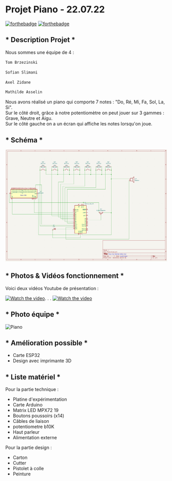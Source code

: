 # Projet Piano - 22.07.22

[![forthebadge](http://forthebadge.com/images/badges/built-with-love.svg)](http://forthebadge.com)  [![forthebadge](http://forthebadge.com/images/badges/powered-by-electricity.svg)](http://forthebadge.com)


## * Description Projet *
Nous sommes une équipe de 4 : 

```bash
Tom Brzezinski
```
```bash
Sofian Slimani
```
```bash
Axel Zidane
```
```bash
Mathilde Asselin
```
Nous avons réalisé un piano qui comporte 7 notes : "Do, Ré, Mi, Fa, Sol, La, Si".  
Sur le côté droit, grâce à notre potentiomètre on peut jouer sur 3 gammes : Grave, Neutre et Aigu.  
Sur le côté gauche on a un écran qui affiche les notes lorsqu'on joue. 

## * Schéma *

![Piano](schema_piano.png)

## * Photos & Vidéos fonctionnement *

Voici deux vidéos Youtube de présentation :

[![Watch the video](https://icons-for-free.com/download-icon-tube+video+you+youtube+icon-1320185153402885670_256.ico)](https://youtu.be/E45phyInUGs). . .
[![Watch the video](https://icons-for-free.com/download-icon-tube+video+you+youtube+icon-1320185153402885670_256.ico)](https://youtu.be/F53Q8GoYeoA)




## * Photo équipe *

![Piano](Photo_Equipe.png)

## * Amélioration possible *
- Carte ESP32 
- Design avec imprimante 3D 

## * Liste matériel *

Pour la partie technique : 
- Platine d'expérimentation
- Carte Arduino
- Matrix LED MPX72 19
- Boutons poussoirs (x14)
- Câbles de liaison
- potentiometre b10K
- Haut parleur
- Alimentation externe 

Pour la partie design : 
- Carton 
- Cutter
- Pistolet à colle
- Peinture 
